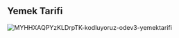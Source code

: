 ## Yemek Tarifi

![MYHHXAQPYzKLDrpTK-kodluyoruz-odev3-yemektarifi](https://user-images.githubusercontent.com/69719126/155864911-70c15def-42d3-4add-9b1d-a9a8c820b9bc.jpg)
